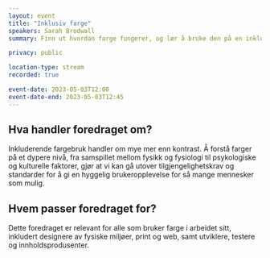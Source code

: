 ```yaml
---
layout: event
title: "Inklusiv farge"
speakers: Sarah Brodwall
summary: Finn ut hvordan farge fungerer, og lær å bruke den på en inklusiv måte.

privacy: public

location-type: stream
recorded: true

event-date: 2023-05-03T12:00
event-date-end: 2023-05-03T12:45
---
```

## Hva handler foredraget om?
Inkluderende fargebruk handler om mye mer enn kontrast. Å forstå farger på et dypere nivå, fra samspillet mellom fysikk og fysiologi til psykologiske og kulturelle faktorer, gjør at vi kan gå utover tilgjengelighetskrav og standarder for å gi en hyggelig brukeropplevelse for så mange mennesker som mulig. 

## Hvem passer foredraget for?
Dette foredraget er relevant for alle som bruker farge i arbeidet sitt, inkludert designere av fysiske miljøer, print og web, samt utviklere, testere og innholdsprodusenter.
